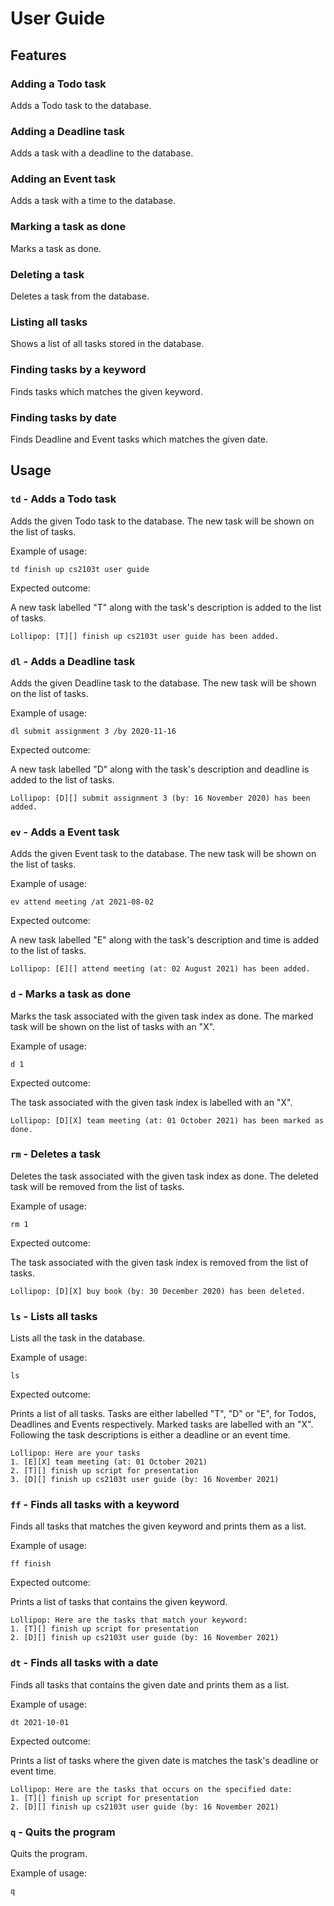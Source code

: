 # User Guide

## Features

### Adding a Todo task

Adds a Todo task to the database.

### Adding a Deadline task

Adds a task with a deadline to the database.

### Adding an Event task

Adds a task with a time to the database.

### Marking a task as done

Marks a task as done.

### Deleting a task

Deletes a task from the database.

### Listing all tasks

Shows a list of all tasks stored in the database.

### Finding tasks by a keyword

Finds tasks which matches the given keyword.

### Finding tasks by date

Finds Deadline and Event tasks which matches the given date.

## Usage

### `td` - Adds a Todo task

Adds the given Todo task to the database. The new task will be shown on the list of tasks.

Example of usage:

`td finish up cs2103t user guide`

Expected outcome:

A new task labelled "T" along with the task's description is added to the list of tasks.

```
Lollipop: [T][] finish up cs2103t user guide has been added.
```

### `dl` - Adds a Deadline task

Adds the given Deadline task to the database. The new task will be shown on the list of tasks.

Example of usage:

`dl submit assignment 3 /by 2020-11-16`

Expected outcome:

A new task labelled "D" along with the task's description and deadline is added to the list of tasks.

```
Lollipop: [D][] submit assignment 3 (by: 16 November 2020) has been added.
```

### `ev` - Adds a Event task

Adds the given Event task to the database. The new task will be shown on the list of tasks.

Example of usage:

`ev attend meeting /at 2021-08-02`

Expected outcome:

A new task labelled "E" along with the task's description and time is added to the list of tasks.

```
Lollipop: [E][] attend meeting (at: 02 August 2021) has been added.
```

### `d` - Marks a task as done

Marks the task associated with the given task index as done. The marked task will be shown on the list of tasks with an "X".

Example of usage:

`d 1`

Expected outcome:

The task associated with the given task index is labelled with an "X".

```
Lollipop: [D][X] team meeting (at: 01 October 2021) has been marked as done.
```

### `rm` - Deletes a task

Deletes the task associated with the given task index as done. The deleted task will be removed from the list of tasks.

Example of usage:

`rm 1`

Expected outcome:

The task associated with the given task index is removed from the list of tasks.

```
Lollipop: [D][X] buy book (by: 30 December 2020) has been deleted.
```

### `ls` - Lists all tasks

Lists all the task in the database.

Example of usage:

`ls`

Expected outcome:

Prints a list of all tasks. Tasks are either labelled "T", "D" or "E", for Todos, Deadlines and Events respectively. Marked tasks are labelled with an "X". Following the task descriptions is either a deadline or an event time.

```
Lollipop: Here are your tasks
1. [E][X] team meeting (at: 01 October 2021)
2. [T][] finish up script for presentation
3. [D][] finish up cs2103t user guide (by: 16 November 2021)
```

### `ff` - Finds all tasks with a keyword

Finds all tasks that matches the given keyword and prints them as a list.

Example of usage:

`ff finish`

Expected outcome:

Prints a list of tasks that contains the given keyword.

```
Lollipop: Here are the tasks that match your keyword:
1. [T][] finish up script for presentation
2. [D][] finish up cs2103t user guide (by: 16 November 2021)
```

### `dt` - Finds all tasks with a date

Finds all tasks that contains the given date and prints them as a list.

Example of usage:

`dt 2021-10-01`

Expected outcome:

Prints a list of tasks where the given date is matches the task's deadline or event time.

```
Lollipop: Here are the tasks that occurs on the specified date:
1. [T][] finish up script for presentation
2. [D][] finish up cs2103t user guide (by: 16 November 2021)
```

### `q` - Quits the program

Quits the program.

Example of usage:

`q`
